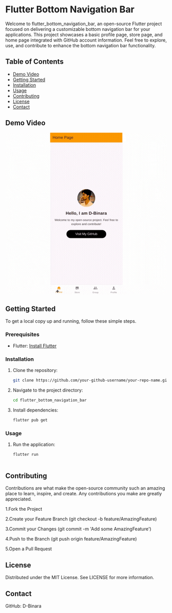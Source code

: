 # Flutter Bottom Navigation Bar

Welcome to flutter_bottom_navigation_bar, an open-source Flutter project focused on delivering a customizable bottom navigation bar for your applications. This project showcases a basic profile page, store page, and home page integrated with GitHub account information. Feel free to explore, use, and contribute to enhance the bottom navigation bar functionality.

## Table of Contents
- [Demo Video](#demo-video)
- [Getting Started](#getting-started)
- [Installation](#installation)
- [Usage](#usage)
- [Contributing](#contributing)
- [License](#license)
- [Contact](#contact)

## Demo Video
![Alt Text](demo.gif)


## Getting Started
To get a local copy up and running, follow these simple steps.

### Prerequisites
- Flutter: [Install Flutter](https://flutter.dev/docs/get-started/install)

### Installation
1. Clone the repository:
   ```sh
   git clone https://github.com/your-github-username/your-repo-name.git

2. Navigate to the project directory:
   ```sh
   cd flutter_bottom_navigation_bar

3. Install dependencies:
   ```sh
   flutter pub get

### Usage
1. Run the application:
    ```sh
   flutter run
  
## Contributing
Contributions are what make the open-source community such an amazing place to learn, inspire, and create. Any contributions you make are greatly appreciated.

1.Fork the Project

2.Create your Feature Branch (git checkout -b feature/AmazingFeature)

3.Commit your Changes (git commit -m 'Add some AmazingFeature')

4.Push to the Branch (git push origin feature/AmazingFeature)

5.Open a Pull Request

## License
Distributed under the MIT License. See LICENSE for more information.

## Contact
GitHub: D-Binara
